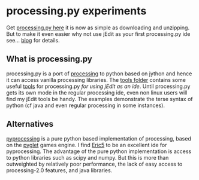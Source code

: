 # processing.py experiments #

Get [processing.py here](https://github.com/jdf/processing.py) it is now as simple as downloading and unzipping. But to make it even easier why not use jEdit as your first processing.py ide see... [blog](http://secondcomingforprocessingpy.blogspot.co.uk/2012/11/getting-started.html) for details. 

## What is processing.py ##

processing.py is a port of [processing](http://processing.org) to python based on jython and hence it can access vanilla processing libraries. The [tools folder](https://github.com/monkstone/processing.py-examples/tree/master/tools) contains some useful [tools](https://github.com/monkstone/processing.py-examples/downloads) for processing.py _for using jEdit as an ide_. Until processing.py gets its own mode in the regular processing ide, even non linux users will find my jEdit tools be handy.  The examples demonstrate the terse syntax of python (cf java and even regular processing in some instances).

## Alternatives ##

[pyprocessing](http://code.google.com/p/pyprocessing/) is a pure python based implementation of processing, based on the [pyglet](http://www.pyglet.org/) games engine. I find [Eric5](http://eric-ide.python-projects.org/eric-download.html) to be an excellent ide for pyprocessing. The advantage of the pure python implementation is access to python libraries such as scipy and numpy. But this is more than outweighted by relatively poor performance, the lack of easy access to processing-2.0 features, and java libraries.

